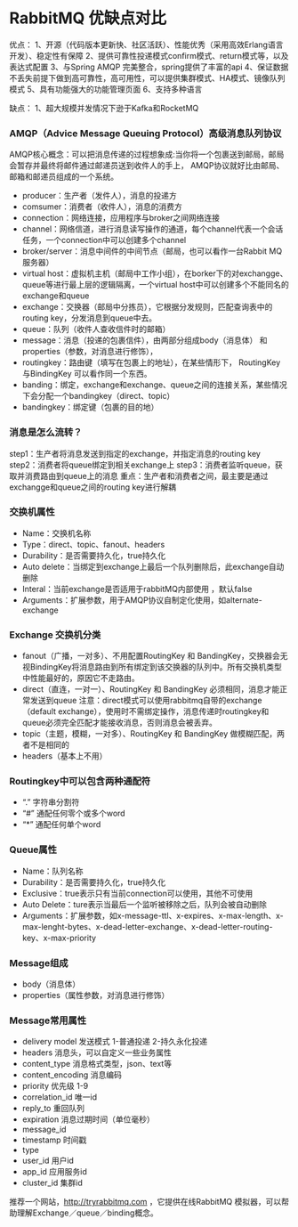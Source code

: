 # RabbitMQ 优缺点对比 
优点：
1、开源（代码版本更新快、社区活跃）、性能优秀（采用高效Erlang语言开发）、稳定性有保障
2、提供可靠性投递模式confirm模式、return模式等，以及表达式配置
3、与Spring AMQP 完美整合，spring提供了丰富的api
4、保证数据不丢失前提下做到高可靠性，高可用性，可以提供集群模式、HA模式、镜像队列模式
5、具有功能强大的功能管理页面
6、支持多种语言

缺点：
1、超大规模并发情况下逊于Kafka和RocketMQ


### AMQP（Advice Message Queuing Protocol）高级消息队列协议
AMQP核心概念：可以把消息传递的过程想象成:当你将一个包裹送到邮局，邮局会暂存并最终将邮件通过邮递员送到收件人的手上， AMQP协议就好比由邮局、邮箱和邮递员组成的一个系统。
- producer：生产者（发件人），消息的投递方
- comsumer：消费者（收件人），消息的消费方
- connection：网络连接，应用程序与broker之间网络连接
- channel：网络信道，进行消息读写操作的通道，每个channel代表一个会话任务，一个connection中可以创建多个channel
- broker/server：消息中间件的中间节点（邮局，也可以看作一台Rabbit MQ服务器）
- virtual host：虚拟机主机（邮局中工作小组），在borker下的对exchangge、queue等进行最上层的逻辑隔离，一个virtual host中可以创建多个不能同名的exchange和queue
- exchange：交换器（邮局中分拣员），它根据分发规则，匹配查询表中的routing key，分发消息到queue中去。
- queue：队列（收件人查收信件时的邮箱）
- message：消息（投递的包裹信件），由两部分组成body（消息体） 和 properties（参数，对消息进行修饰），
- routingkey：路由键（填写在包裹上的地址），在某些情形下， RoutingKey 与BindingKey 可以看作同一个东西。
- banding：绑定，exchange和exchange、queue之间的连接关系，某些情况下会分配一个bandingkey（direct、topic）
- bandingkey：绑定键（包裹的目的地）


### 消息是怎么流转？
step1：生产者将消息发送到指定的exchange，并指定消息的routing key
step2：消费者将queue绑定到相关exchange上
step3：消费者监听queue，获取并消费路由到queue上的消息
重点：生产者和消费者之间，最主要是通过exchangge和queue之间的routing key进行解耦


### 交换机属性
- Name：交换机名称
- Type：direct、topic、fanout、headers
- Durability：是否需要持久化，true持久化
- Auto delete：当绑定到exchange上最后一个队列删除后，此exchange自动删除
- Interal：当前exchange是否适用于rabbitMQ内部使用 ，默认false
- Arguments：扩展参数，用于AMQP协议自制定化使用，如alternate-exchange

### Exchange 交换机分类
- fanout（广播，一对多）、不用配置RoutingKey 和 BandingKey，交换器会无视BindingKey将消息路由到所有绑定到该交换器的队列中。所有交换机类型中性能最好的，原因它不走路由。
- direct（直连，一对一）、RoutingKey 和 BandingKey 必须相同，消息才能正常发送到queue
注意：direct模式可以使用rabbitmq自带的exchange（default exchange），使用时不需绑定操作，消息传递时routingkey和queue必须完全匹配才能接收消息，否则消息会被丢弃。
- topic（主题，模糊，一对多）、RoutingKey 和 BandingKey 做模糊匹配，两者不是相同的
- headers（基本上不用）


### Routingkey中可以包含两种通配符
- “.”  字符串分割符
- “#” 通配任何零个或多个word
- “*” 通配任何单个word


### Queue属性
- Name：队列名称
- Durability：是否需要持久化，true持久化
- Exclusive：true表示只有当前connection可以使用，其他不可使用
- Auto Delete：ture表示当最后一个监听被移除之后，队列会被自动删除
- Arguments：扩展参数，如x-message-ttl、x-expires、x-max-length、x-max-lenght-bytes、x-dead-letter-exchange、x-dead-letter-routing-key、x-max-priority


### Message组成
- body（消息体） 
- properties（属性参数，对消息进行修饰）


### Message常用属性
- delivery model 发送模式 1-普通投递 2-持久永化投递
- headers 消息头，可以自定义一些业务属性
- content_type 消息格式类型，json、text等
- content_encoding 消息编码
- priority 优先级 1-9
- correlation_id 唯一id
- reply_to 重回队列
- expiration 消息过期时间（单位毫秒）
- message_id 
- timestamp 时间戳
- type 
- user_id 用户id
- app_id 应用服务id
- cluster_id 集群id


推荐一个网站，http://tryrabbitmq.com ，它提供在线RabbitMQ 模拟器，可以帮助理解Exchange／queue／binding概念。
